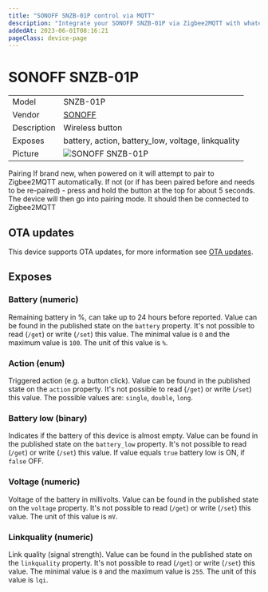 ```yaml
---
title: "SONOFF SNZB-01P control via MQTT"
description: "Integrate your SONOFF SNZB-01P via Zigbee2MQTT with whatever smart home infrastructure you are using without the vendor's bridge or gateway."
addedAt: 2023-06-01T08:16:21
pageClass: device-page
---
```


<!-- !!!! -->
<!-- ATTENTION: This file is auto-generated through docgen! -->
<!-- You can only edit the "Notes"-Section between the two comment lines "Notes BEGIN" and "Notes END". -->
<!-- Do not use h1 or h2 heading within "## Notes"-Section. -->
<!-- !!!! -->

# SONOFF SNZB-01P

|     |     |
|-----|-----|
| Model | SNZB-01P  |
| Vendor  | [SONOFF](/supported-devices/#v=SONOFF)  |
| Description | Wireless button |
| Exposes | battery, action, battery_low, voltage, linkquality |
| Picture | ![SONOFF SNZB-01P](https://www.zigbee2mqtt.io/images/devices/SNZB-01P.png) |


<!-- Notes BEGIN: You can edit here. Add "## Notes" headline if not already present. -->
Pairing
If brand new, when powered on it will attempt to pair to Zigbee2MQTT automatically. If not (or if has been paired before and needs to be re-paired) - press and hold the button at the top for about 5 seconds. The device will then go into pairing mode. It should then be connected to Zigbee2MQTT
<!-- Notes END: Do not edit below this line -->


## OTA updates
This device supports OTA updates, for more information see [OTA updates](../guide/usage/ota_updates.md).



## Exposes

### Battery (numeric)
Remaining battery in %, can take up to 24 hours before reported.
Value can be found in the published state on the `battery` property.
It's not possible to read (`/get`) or write (`/set`) this value.
The minimal value is `0` and the maximum value is `100`.
The unit of this value is `%`.

### Action (enum)
Triggered action (e.g. a button click).
Value can be found in the published state on the `action` property.
It's not possible to read (`/get`) or write (`/set`) this value.
The possible values are: `single`, `double`, `long`.

### Battery low (binary)
Indicates if the battery of this device is almost empty.
Value can be found in the published state on the `battery_low` property.
It's not possible to read (`/get`) or write (`/set`) this value.
If value equals `true` battery low is ON, if `false` OFF.

### Voltage (numeric)
Voltage of the battery in millivolts.
Value can be found in the published state on the `voltage` property.
It's not possible to read (`/get`) or write (`/set`) this value.
The unit of this value is `mV`.

### Linkquality (numeric)
Link quality (signal strength).
Value can be found in the published state on the `linkquality` property.
It's not possible to read (`/get`) or write (`/set`) this value.
The minimal value is `0` and the maximum value is `255`.
The unit of this value is `lqi`.

